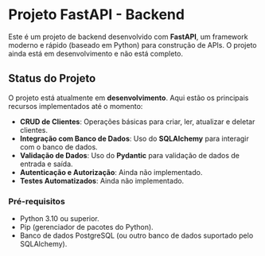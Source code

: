 # Projeto FastAPI - Backend

Este é um projeto de backend desenvolvido com **FastAPI**, um framework moderno e rápido (baseado em Python) para construção de APIs. O projeto ainda está em desenvolvimento e não está completo.

##  Status do Projeto

O projeto está atualmente em **desenvolvimento**. Aqui estão os principais recursos implementados até o momento:

- **CRUD de Clientes**: Operações básicas para criar, ler, atualizar e deletar clientes.
- **Integração com Banco de Dados**: Uso do **SQLAlchemy** para interagir com o banco de dados.
- **Validação de Dados**: Uso do **Pydantic** para validação de dados de entrada e saída.
- **Autenticação e Autorização**: Ainda não implementado.
- **Testes Automatizados**: Ainda não implementado.



### Pré-requisitos

- Python 3.10 ou superior.
- Pip (gerenciador de pacotes do Python).
- Banco de dados PostgreSQL (ou outro banco de dados suportado pelo SQLAlchemy).


